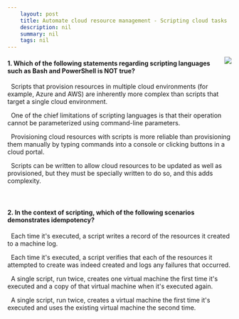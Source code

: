 ```yaml
---
    layout: post
    title: Automate cloud resource management - Scripting cloud tasks
    description: nil
    summary: nil
    tags: nil
---
```



 <a target="_blank" href="https://docs.microsoft.com/en-us/learn/modules/cmu-orchestration/2-scripting-cloud-tasks/"><i class="fas fa-external-link-alt"></i> </a>
 <img align="right" src="https://docs.microsoft.com/en-us/learn/achievements/cmu-cloud-admin/cmu-orchestration.svg">
####  1. Which of the following statements regarding scripting languages such as Bash and PowerShell is NOT true?


<i class='far fa-square'></i> &nbsp;&nbsp;Scripts that provision resources in multiple cloud environments (for example, Azure and AWS) are inherently more complex than scripts that target a single cloud environment.

<i class='fas fa-check-square' style='color: Dodgerblue;'></i> &nbsp;&nbsp;One of the chief limitations of scripting languages is that their operation cannot be parameterized using command-line parameters.

<i class='far fa-square'></i> &nbsp;&nbsp;Provisioning cloud resources with scripts is more reliable than provisioning them manually by typing commands into a console or clicking buttons in a cloud portal.

<i class='far fa-square'></i> &nbsp;&nbsp;Scripts can be written to allow cloud resources to be updated as well as provisioned, but they must be specially written to do so, and this adds complexity.
<br />
<br />
<br />

####  2. In the context of scripting, which of the following scenarios demonstrates idempotency?


<i class='far fa-square'></i> &nbsp;&nbsp;Each time it's executed, a script writes a record of the resources it created to a machine log.

<i class='far fa-square'></i> &nbsp;&nbsp;Each time it's executed, a script verifies that each of the resources it attempted to create was indeed created and logs any failures that occurred.

<i class='far fa-square'></i> &nbsp;&nbsp;A single script, run twice, creates one virtual machine the first time it's executed and a copy of that virtual machine when it's executed again.

<i class='fas fa-check-square' style='color: Dodgerblue;'></i> &nbsp;&nbsp;A single script, run twice, creates a virtual machine the first time it's executed and uses the existing virtual machine the second time.
<br />
<br />
<br />
